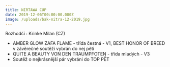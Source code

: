 ```yaml
---
title: NIRTAWA CUP
date: 2019-12-06T00:00:00.000Z
image: /uploads/bak-nitra-12-2019.jpg
---
```

Rozhodčí : Krinke Milan (CZ)

* AMBER GLOW ZAFA FLAME - třída čestná - V1, BEST HONOR OF BREED\
  v závěrečné soutěži vybrán do nej pěti
* QUITE A BEAUTY VON DEN TRAUMPFOTEN - třída mladých - V3
* Soutěž o nejkrásnější pár vybráni do TOP PĚT
